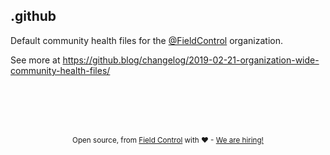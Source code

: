 ## .github 

Default community health files for the <a href="https://github.com/FieldControl">@FieldControl</a> organization.

See more at https://github.blog/changelog/2019-02-21-organization-wide-community-health-files/

<div align="center">
  <br/>
  <br/>
  <br/>
  <br/>
</div>

<div align="center">
  <p>
    <sub>
      Open source, from <a href="https://instagram.com/fieldcontrolapp" target="_blank">Field Control</a> with ❤ - <a href="https://fieldcontrol.com.br/vaga-para-desenvolvedor.html?utm_source=github&utm_medium=opensource&utm_campaign=contaazul">We are hiring!</a>
    </sub>
  </p> 
</div>